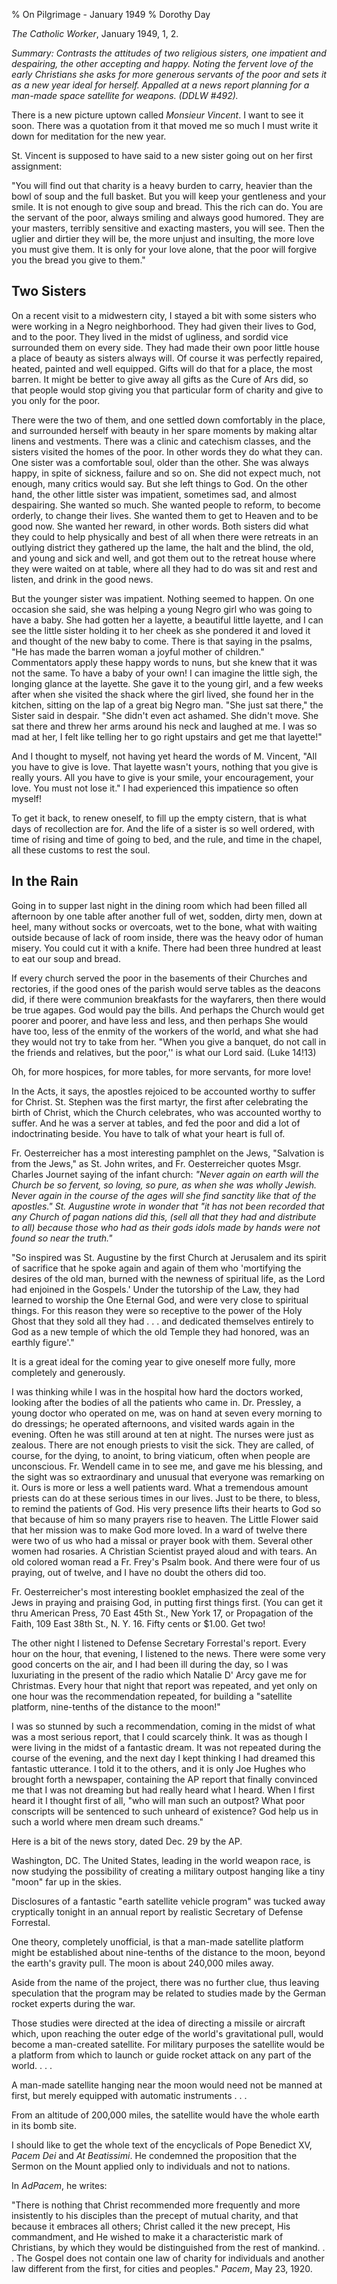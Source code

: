 % On Pilgrimage - January 1949
% Dorothy Day

*The Catholic Worker*, January 1949, 1, 2.

*Summary: Contrasts the attitudes of two religious sisters, one
impatient and despairing, the other accepting and happy. Noting the
fervent love of the early Christians she asks for more generous servants
of the poor and sets it as a new year ideal for herself. Appalled at a
news report planning for a man-made space satellite for weapons. (DDLW
\#492).*

There is a new picture uptown called *Monsieur Vincent*. I want to see
it soon. There was a quotation from it that moved me so much I must
write it down for meditation for the new year.

St. Vincent is supposed to have said to a new sister going out on her
first assignment:

"You will find out that charity is a heavy burden to carry, heavier than
the bowl of soup and the full basket. But you will keep your gentleness
and your smile. It is not enough to give soup and bread. This the rich
can do. You are the servant of the poor, always smiling and always good
humored. They are your masters, terribly sensitive and exacting masters,
you will see. Then the uglier and dirtier they will be, the more unjust
and insulting, the more love you must give them. It is only for your
love alone, that the poor will forgive you the bread you give to them."

Two Sisters
---

On a recent visit to a midwestern city, I stayed a bit with some sisters
who were working in a Negro neighborhood. They had given their lives to
God, and to the poor. They lived in the midst of ugliness, and sordid
vice surrounded them on every side. They had made their own poor little
house a place of beauty as sisters always will. Of course it was
perfectly repaired, heated, painted and well equipped. Gifts will do
that for a place, the most barren. It might be better to give away all
gifts as the Cure of Ars did, so that people would stop giving you that
particular form of charity and give to you only for the poor.

There were the two of them, and one settled down comfortably in the
place, and surrounded herself with beauty in her spare moments by making
altar linens and vestments. There was a clinic and catechism classes,
and the sisters visited the homes of the poor. In other words they do
what they can. One sister was a comfortable soul, older than the other.
She was always happy, in spite of sickness, failure and so on. She did
not expect much, not enough, many critics would say. But she left things
to God. On the other hand, the other little sister was impatient,
sometimes sad, and almost despairing. She wanted so much. She wanted
people to reform, to become orderly, to change their lives. She wanted
them to get to Heaven and to be good now. She wanted her reward, in
other words. Both sisters did what they could to help physically and
best of all when there were retreats in an outlying district they
gathered up the lame, the halt and the blind, the old, and young and
sick and well, and got them out to the retreat house where they were
waited on at table, where all they had to do was sit and rest and
listen, and drink in the good news.

But the younger sister was impatient. Nothing seemed to happen. On one
occasion she said, she was helping a young Negro girl who was going to
have a baby. She had gotten her a layette, a beautiful little layette,
and I can see the little sister holding it to her cheek as she pondered
it and loved it and thought of the new baby to come. There is that
saying in the psalms, "He has made the barren woman a joyful mother of
children." Commentators apply these happy words to nuns, but she knew
that it was not the same. To have a baby of your own! I can imagine the
little sigh, the longing glance at the layette. She gave it to the young
girl, and a few weeks after when she visited the shack where the girl
lived, she found her in the kitchen, sitting on the lap of a great big
Negro man. "She just sat there," the Sister said in despair. "She didn't
even act ashamed. She didn't move. She sat there and threw her arms
around his neck and laughed at me. I was so mad at her, I felt like
telling her to go right upstairs and get me that layette!"

And I thought to myself, not having yet heard the words of M. Vincent,
"All you have to give is love. That layette wasn't yours, nothing that
you give is really yours. All you have to give is your smile, your
encouragement, your love. You must not lose it." I had experienced this
impatience so often myself!

To get it back, to renew oneself, to fill up the empty cistern, that is
what days of recollection are for. And the life of a sister is so well
ordered, with time of rising and time of going to bed, and the rule, and
time in the chapel, all these customs to rest the soul.

In the Rain
---

Going in to supper last night in the dining room which had been filled
all afternoon by one table after another full of wet, sodden, dirty men,
down at heel, many without socks or overcoats, wet to the bone, what
with waiting outside because of lack of room inside, there was the heavy
odor of human misery. You could cut it with a knife. There had been
three hundred at least to eat our soup and bread.

If every church served the poor in the basements of their Churches and
rectories, if the good ones of the parish would serve tables as the
deacons did, if there were communion breakfasts for the wayfarers, then
there would be true agapes. God would pay the bills. And perhaps the
Church would get poorer and poorer, and have less and less, and then
perhaps She would have too, less of the enmity of the workers of the
world, and what she had they would not try to take from her. "When you
give a banquet, do not call in the friends and relatives, but the
poor,'' is what our Lord said. (Luke 14!13)

Oh, for more hospices, for more tables, for more servants, for more
love!

In the Acts, it says, the apostles rejoiced to be accounted worthy to
suffer for Christ. St. Stephen was the first martyr, the first after
celebrating the birth of Christ, which the Church celebrates, who was
accounted worthy to suffer. And he was a server at tables, and fed the
poor and did a lot of indoctrinating beside. You have to talk of what
your heart is full of.

Fr. Oesterreicher has a most interesting pamphlet on the Jews,
"Salvation is from the Jews," as St. John writes, and Fr. Oesterreicher
quotes Msgr. Charles Journet saying of the infant church: *"Never again
on earth will the Church be so fervent, so loving, so pure, as when she
was wholly Jewish. Never again in the course of the ages will she find
sanctity like that of the apostles." St. Augustine wrote in wonder that
"it has not been recorded that any Church of pagan nations did this,
(sell all that they had and distribute to all) because those who had as
their gods idols made by hands were not found so near the truth."*

"So inspired was St. Augustine by the first Church at Jerusalem and its
spirit of sacrifice that he spoke again and again of them who
'mortifying the desires of the old man, burned with the newness of
spiritual life, as the Lord had enjoined in the Gospels.' Under the
tutorship of the Law, they had learned to worship the One Eternal God,
and were very close to spiritual things. For this reason they were so
receptive to the power of the Holy Ghost that they sold all they had . .
. and dedicated themselves entirely to God as a new temple of which the
old Temple they had honored, was an earthly figure'."

It is a great ideal for the coming year to give oneself more fully, more
completely and generously.

I was thinking while I was in the hospital how hard the doctors worked,
looking after the bodies of all the patients who came in. Dr. Pressley,
a young doctor who operated on me, was on hand at seven every morning to
do dressings; he operated afternoons, and visited wards again in the
evening. Often he was still around at ten at night. The nurses were just
as zealous. There are not enough priests to visit the sick. They are
called, of course, for the dying, to anoint, to bring viaticum, often
when people are unconscious. Fr. Wendell came in to see me, and gave me
his blessing, and the sight was so extraordinary and unusual that
everyone was remarking on it. Ours is more or less a well patients ward.
What a tremendous amount priests can do at these serious times in our
lives. Just to be there, to bless, to remind the patients of God. His
very presence lifts their hearts to God so that because of him so many
prayers rise to heaven. The Little Flower said that her mission was to
make God more loved. In a ward of twelve there were two of us who had a
missal or prayer book with them. Several other women had rosaries. A
Christian Scientist prayed aloud and with tears. An old colored woman
read a Fr. Frey's Psalm book. And there were four of us praying, out of
twelve, and I have no doubt the others did too.

Fr. Oesterreicher's most interesting booklet emphasized the zeal of the
Jews in praying and praising God, in putting first things first. (You
can get it thru American Press, 70 East 45th St., New York 17, or
Propagation of the Faith, 109 East 38th St., N. Y. 16. Fifty cents or
\$1.00. Get two!

The other night I listened to Defense Secretary Forrestal's report.
Every hour on the hour, that evening, I listened to the news. There were
some very good concerts on the air, and I had been ill during the day,
so I was luxuriating in the present of the radio which Natalie D' Arcy
gave me for Christmas. Every hour that night that report was repeated,
and yet only on one hour was the recommendation repeated, for building a
"satellite platform, nine-tenths of the distance to the moon!"

I was so stunned by such a recommendation, coming in the midst of what
was a most serious report, that I could scarcely think. It was as though
I were living in the midst of a fantastic dream. It was not repeated
during the course of the evening, and the next day I kept thinking I had
dreamed this fantastic utterance. I told it to the others, and it is
only Joe Hughes who brought forth a newspaper, containing the AP report
that finally convinced me that I was not dreaming but had really heard
what I heard. When I first heard it I thought first of all, "who will
man such an outpost? What poor conscripts will be sentenced to such
unheard of existence? God help us in such a world where men dream such
dreams."

Here is a bit of the news story, dated Dec. 29 by the AP.

Washington, DC. The United States, leading in the world weapon race, is
now studying the possibility of creating a military outpost hanging like
a tiny "moon" far up in the skies.

Disclosures of a fantastic "earth satellite vehicle program" was tucked
away cryptically tonight in an annual report by realistic Secretary of
Defense Forrestal.

One theory, completely unofficial, is that a man-made satellite platform
might be established about nine-tenths of the distance to the moon,
beyond the earth's gravity pull. The moon is about 240,000 miles away.

Aside from the name of the project, there was no further clue, thus
leaving speculation that the program may be related to studies made by
the German rocket experts during the war.

Those studies were directed at the idea of directing a missile or
aircraft which, upon reaching the outer edge of the world's
gravitational pull, would become a man-created satellite. For military
purposes the satellite would be a platform from which to launch or guide
rocket attack on any part of the world. . . .

A man-made satellite hanging near the moon would need not be manned at
first, but merely equipped with automatic instruments . . .

From an altitude of 200,000 miles, the satellite would have the whole
earth in its bomb site.

I should like to get the whole text of the encyclicals of Pope Benedict
XV, *Pacem Dei* and *At Beatissimi*. He condemned the proposition that
the Sermon on the Mount applied only to individuals and not to nations.

In *AdPacem*, he writes:

"There is nothing that Christ recommended more frequently and more
insistently to his disciples than the precept of mutual charity, and
that because it embraces all others; Christ called it the new precept,
His commandment, and He wished to make it a characteristic mark of
Christians, by which they would be distinguished from the rest of
mankind. . . The Gospel does not contain one law of charity for
individuals and another law different from the first, for cities and
peoples." *Pacem*, May 23, 1920.
